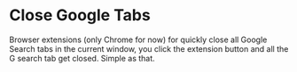 # Close Google Tabs

Browser extensions (only Chrome for now) for quickly close all Google Search tabs in the current window, you click the extension button and all the G search tab get closed. Simple as that.
